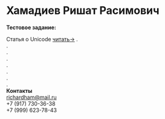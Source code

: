 # Хамадиев Ришат Расимович


**Тестовое задание:**

Статья о Unicode [читать->](richardham13.github.io/Unicode)
.  
.  
.  
.  
.  
.  
.  
.  
**Контакты**  
richardham@mail.ru  
+7 (917) 730-36-38  
+7 (999) 623-78-43  
